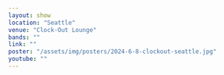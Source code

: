 ```yaml
---
layout: show
location: "Seattle"
venue: "Clock-Out Lounge"
bands: ""
link: ""
poster: "/assets/img/posters/2024-6-8-clockout-seattle.jpg"
youtube: ""
---
```



